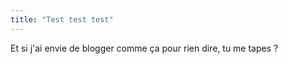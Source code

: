 ```yaml
---
title: "Test test test"
---
```


Et si j'ai envie de blogger comme ça pour rien dire, tu me tapes ?

